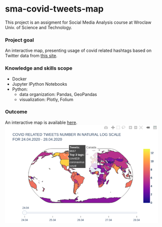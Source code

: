 # sma-covid-tweets-map

This project is an assigment for Social Media Analysis course at Wroclaw Univ. of Science and Technology.

### Project goal
An interactive map, presenting usage of covid related hashtags based on Twitter data from [this site](https://zenodo.org/record/4477768#.YCz23XVKhhE).

### Knowledge and skills scope
* Docker
* Jupyter IPython Notebooks
* Python:  
    * data organization: Pandas, GeoPandas
    * visualization: Plotly, Folium

### Outcome
An interactive map is available [here](https://kornelro.github.io/sma-covid-tweets-map/).
![Map image](./work/map.png)